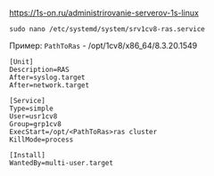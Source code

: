https://1s-on.ru/administrirovanie-serverov-1s-linux
          
`sudo nano /etc/systemd/system/srv1cv8-ras.service`

  Пример: `PathToRas` - /opt/1cv8/x86_64/8.3.20.1549

	[Unit]
	Description=RAS
	After=syslog.target
	After=network.target

	[Service]
	Type=simple
	User=usr1cv8
	Group=grp1cv8
	ExecStart=/opt/<PathToRas>ras cluster
	KillMode=process

	[Install]
	WantedBy=multi-user.target
